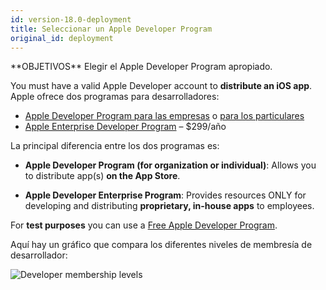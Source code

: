 ```yaml
---
id: version-18.0-deployment
title: Seleccionar un Apple Developer Program
original_id: deployment
---
```


<div markdown="1" class = "objectives">
**OBJETIVOS**
Elegir el Apple Developer Program apropiado.</div>

You must have a valid Apple Developer account to **distribute an iOS app**. Apple ofrece dos programas para desarrolladores:

* [Apple Developer Program para las empresas](register-apple-developer-program-organization.html) o [para los particulares](register-apple-developer-program-individual.html)
* [Apple Enterprise Developer Program](register-apple-developer-enterprise-program.html) – $299/año

La principal diferencia entre los dos programas es:

* **Apple Developer Program (for organization or individual)**: Allows you to distribute app(s) **on the App Store**.

* **Apple Developer Enterprise Program**: Provides resources ONLY for developing and distributing **proprietary, in-house apps** to employees.

For **test purposes** you can use a [Free Apple Developer Program](free-developer-account.html).

Aquí hay un gráfico que compara los diferentes niveles de membresía de desarrollador:

![Developer membership levels](assets/en/test-build/FreeTestingAppleDeveloperAccount.png)